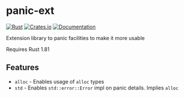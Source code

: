 # panic-ext

[![Rust](https://github.com/DoumanAsh/panic-ext/actions/workflows/rust.yml/badge.svg)](https://github.com/DoumanAsh/panic-ext/actions/workflows/rust.yml)
[![Crates.io](https://img.shields.io/crates/v/panic-ext.svg)](https://crates.io/crates/panic-ext)
[![Documentation](https://docs.rs/panic-ext/badge.svg)](https://docs.rs/crate/panic-ext/)

Extension library to panic facilities to make it more usable

Requires Rust 1.81

## Features

- `alloc` - Enables usage of `alloc` types
- `std` - Enables `std::error::Error` impl on panic details. Implies `alloc`
